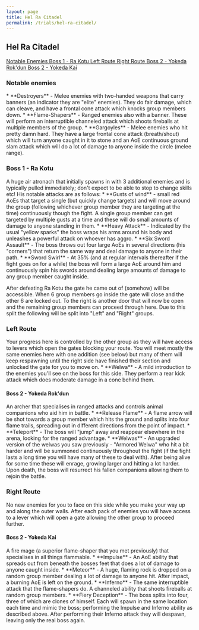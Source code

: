 ```yaml
---
layout: page
title: Hel Ra Citadel
permalink: /trials/hel-ra-citadel/
---
```


<h2>Hel Ra Citadel</h2>

<div class="timeline">
  <a class="node" href="#mobs">
    <span>Notable Enemies</span>
  </a>
  <a class="node boss" href="#boss-1">
    <span>Boss 1 - Ra Kotu</span>
  </a>
  <a class="node inline-top" href="#left">
    <span>Left Route</span>
  </a>
  <a class="node inline-bottom" href="#right">
    <span>Right Route</span>
  </a>
  <a class="node inline-top" href="#boss-2-1">
    <span>Boss 2 - Yokeda Rok'dun</span>
  </a>
  <a class="node inline-bottom" href="#boss-2-2">
    <span>Boss 2 - Yokeda Kai</span>
  </a>
</div>

<h3 id="mobs">Notable enemies</h3>
* **Destroyers** - Melee enemies with two-handed weapons that carry banners (an indicator they are "elite" enemies).  They do fair damage, which can cleave, and have a frontal cone attack which knocks group members down.
* **Flame-Shapers** - Ranged enemies also with a banner.  These will perform an interruptible channeled attack which shoots fireballs at multiple members of the group.
* **Gargoyles** - Melee enemies who hit pretty damn hard.  They have a large frontal cone attack (breath/shout) which will turn anyone caught in it to stone and an AoE continuous ground slam attack which will do a lot of damage to anyone inside the circle (melee range).

<h3 id="boss-1">Boss 1 - Ra Kotu</h3>
A huge air atronach that initially spawns in with 3 additional enemies and is typically pulled immediately; don't expect to be able to stop to change skills etc!
His notable attacks are as follows:
* **Gusts of wind** - small red AoEs that target a single (but quickly change targets) and will move around the group (following whichever group member they are targeting at the time) continuously though the fight.  A single group member can get targeted by multiple gusts at a time and these will do small amounts of damage to anyone standing in them.
* **Heavy Attack** - Indicated by the usual "yellow sparks" the boss wraps his arms around his body and unleashes a powerful attack on whoever has aggro.
* **Six Sword Assault** - The boss throws out four large AoEs in several directions (his "corners") that return the same way and deal damage to anyone in their path.
* **Sword Swirl** - At 35% (and at regular intervals thereafter if the fight goes on for a while) the boss will form a large AoE around him and continuously spin his swords around dealing large amounts of damage to any group member caught inside.

After defeating Ra Kotu the gate he came out of (somehow) will be accessible. When 6 group members go inside the gate will close and the other 6 are locked out.  To the right is another door that will now be open and the remaining group members can proceed through here.  Due to this split the following will be split into "Left" and "Right" groups.

<h3 id="left">Left Route</h3>
Your progress here is controlled by the other group as they will have access to levers which open the gates blocking your route.  You will meet mostly the same enemies here with one addition (see below) but many of them will keep respawning until the right side have finished their section and unlocked the gate for you to move on.
* **Welwa** - A mild introduction to the enemies you'll see on the boss for this side.  They perform a rear kick attack which does moderate damage in a cone behind them.

<h4 id="boss-2-1">Boss 2 - Yokeda Rok'dun</h4>
An archer that specialises in ranged attacks and controls animal companions who aid him in battle.
* **Release Flame** - A flame arrow will be shot towards a group member which hits the ground and splits into four flame trails, spreading out in different directions from the point of impact.
* **Teleport** - The boss will "jump" away and reappear elsewhere in the arena, looking for the ranged advantage.
* **Welwas** - An upgraded version of the welwas you saw previously - "Armored Welwa" who hit a bit harder and will be summoned continuously throughout the fight (if the fight lasts a long time you will have many of these to deal with).  After being alive for some time these will enrage, growing larger and hitting a lot harder.  Upon death, the boss will resurrect his fallen companions allowing them to rejoin the battle.

<h3 id="right">Right Route</h3>
No new enemies for you to face on this side while you make your way up and along the outer walls.  After each pack of enemies you will have access to a lever which will open a gate allowing the other group to proceed further.

<h4 id="boss-2-2">Boss 2 - Yokeda Kai</h4>
A fire mage (a superior flame-shaper that you met previously) that specialises in all things flammable.
* **Impulse** - An AoE ability that spreads out from beneath the bosses feet that does a lot of damage to anyone caught inside.
* **Meteor** - A huge, flaming rock is dropped on a random group member dealing a lot of damage to anyone hit.  After impact, a burning AoE is left on the ground.
* **Inferno** - The same interruptible attack that the flame-shapers do.  A channeled ability that shoots fireballs at random group members.
* **Fiery Deception** - The boss splits into four, three of which are clones of himself.  Each will spawn in the same location each time and mimic the boss; performing the Impulse and Inferno ability as described above. After performing their Inferno attack they will despawn, leaving only the real boss again.
